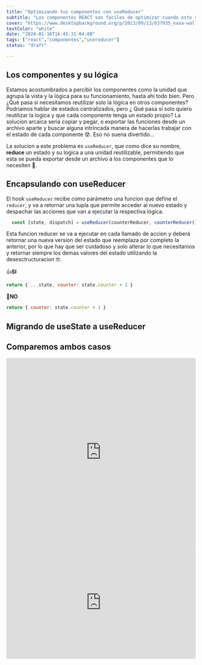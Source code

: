 ```yaml
---
title: "Optimizando tus componentes con useReducer"
subtitle: "Los componentes REACT son faciles de optimizar cuando esto se hace necesario. Para ello contamos con el hook useReducer, que permite encapsular no solo el estado de un componente, sino tambien la lógica que lo acompaña. A continuacion verem..."
cover: "https://www.desktopbackground.org/p/2013/09/13/637935_nasa-wallpapers_1600x1200_h.jpg"
textColor: "white"
date: "2024-01-16T16:45:31-04:00"
tags: ["react","componentes","usereducer"]
status: "draft"

---
```


## Los componentes y su lógica

Estamos acostumbrados a percibir los componentes como la unidad que agrupa la vista y la lógica para su funcionamiento, hasta ahi todo bien. Pero ¿Qué pasa si necesitamos reutilizar solo la lógica en otros componentes? Podriamos hablar de estados centralizados, pero ¿ Qué pasa si solo quiero reutilizar la logica y que cada componente tenga un estado propio? La solucion arcaica seria copiar y pegar, o exportar las funciones desde un archivo aparte y buscar alguna intrincada manera de hacerlas trabajar con el estado de cada componente 😰. Eso no suena divertido...

La solucion a este problema es `useReducer`, que como dice su nombre, **reduce** un estado y su logica a una unidad reutilizable, permitiendo que esta se pueda exportar desde un archivo a los componentes que lo necesiten 💪.

## Encapsulando con useReducer

El hook `useReducer` recibe como parámetro una funcion que define el `reducer`, y va a retornar una tupla que permite acceder al nuevo estado y despachar las acciones que van a ejecutar la respectiva lógica.

```javascript
  const [state, dispatch] = useReducer(counterReducer, counterReducer());
```

Esta funcion reducer se va a ejecutar en cada llamado de accion y deberá retornar una nueva version del estado que reemplaza por completo la anterior, por lo que hay que ser cuidadoso y solo alterar lo que necesitamos y retornar siempre los demas valores del estado utilizando la desesctructuracion 🤓.

👍**SI**

```javascript
return { ...state, counter: state.counter + 1 }
```

🚫**NO**   
```javascript
return { counter: state.counter + 1 }
```

## Migrando de useState a useReducer




## Comparemos ambos casos

<iframe src="https://codesandbox.io/embed/t34ldl?view=Editor+%2B+Preview&module=%2Fsrc%2Freducercounter.js&hidenavigation=1"
     style="width:100%; height: 500px; border:0; border-radius: 4px; overflow:hidden;"
     title="useReducer Demo"
     allow="accelerometer; ambient-light-sensor; camera; encrypted-media; geolocation; gyroscope; hid; microphone; midi; payment; usb; vr; xr-spatial-tracking"
     sandbox="allow-forms allow-modals allow-popups allow-presentation allow-same-origin allow-scripts"
   ></iframe>

   <iframe width="100%" height="300" src="https://codesandbox.io/embed/t34ldl?view=Editor+%2B+Preview&module=%2Fsrc%2Freducercounter.js&hidenavigation=1" allowfullscreen="allowfullscreen" allowpaymentrequest frameborder="0"></iframe>